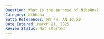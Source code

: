 ```yaml
---
Question: What is the purpose of Nibbāna?
Category: Nibbāna
Sutta References: MN 44; AN 10.58
Date Entered: March 21, 2025
Review Status: Not started
---
```

